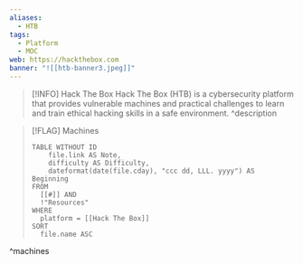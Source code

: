 ```yaml
---
aliases:
  - HTB
tags:
  - Platform
  - MOC
web: https://hackthebox.com
banner: "![[htb-banner3.jpeg]]"
---
```

> [!INFO] Hack The Box
> Hack The Box (HTB) is a cybersecurity platform that provides vulnerable machines and practical challenges to learn and train ethical hacking skills in a safe environment.
^description

> [!FLAG] Machines
> 
> ```dataview
> TABLE WITHOUT ID
>     file.link AS Note,
>     difficulty AS Difficulty,
>     dateformat(date(file.cday), "ccc dd, LLL. yyyy") AS Beginning
> FROM
> 	[[#]] AND
> 	!"Resources"
> WHERE
> 	platform = [[Hack The Box]]
> SORT
> 	file.name ASC
> ```
^machines
